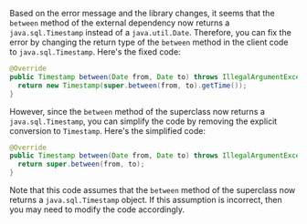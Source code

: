 Based on the error message and the library changes, it seems that the `between` method of the external dependency now returns a `java.sql.Timestamp` instead of a `java.util.Date`. Therefore, you can fix the error by changing the return type of the `between` method in the client code to `java.sql.Timestamp`. Here's the fixed code:
```java
@Override
public Timestamp between(Date from, Date to) throws IllegalArgumentException {
  return new Timestamp(super.between(from, to).getTime());
}
```
However, since the `between` method of the superclass now returns a `java.sql.Timestamp`, you can simplify the code by removing the explicit conversion to `Timestamp`. Here's the simplified code:
```java
@Override
public Timestamp between(Date from, Date to) throws IllegalArgumentException {
  return super.between(from, to);
}
```
Note that this code assumes that the `between` method of the superclass now returns a `java.sql.Timestamp` object. If this assumption is incorrect, then you may need to modify the code accordingly.